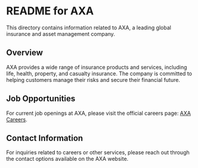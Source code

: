 # README for AXA

This directory contains information related to AXA, a leading global insurance and asset management company. 

## Overview

AXA provides a wide range of insurance products and services, including life, health, property, and casualty insurance. The company is committed to helping customers manage their risks and secure their financial future.

## Job Opportunities

For current job openings at AXA, please visit the official careers page: [AXA Careers](https://www.axa.ch/de/ueber-axa/jobs-karriere/stellenangebote/offene-stellen.html).

## Contact Information

For inquiries related to careers or other services, please reach out through the contact options available on the AXA website.
